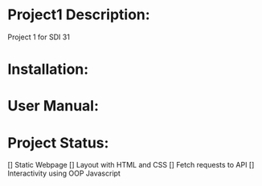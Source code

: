 # Project1 Description:
Project 1 for SDI 31

# Installation:

# User Manual:

# Project Status:
[] Static Webpage
[] Layout with HTML and CSS
[] Fetch requests to API
[] Interactivity using OOP Javascript


